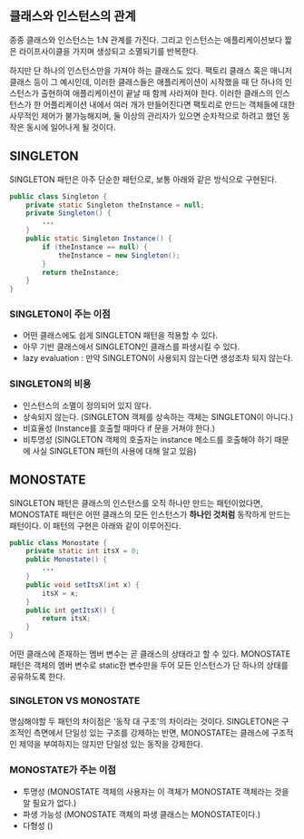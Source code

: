 ## 클래스와 인스턴스의 관계

종종 클래스와 인스턴스는 1:N 관계를 가진다. 그리고 인스턴스는 애플리케이션보다 짧은 라이프사이클을 가지며 생성되고 소멸되기를 반복한다.

하지만 단 하나의 인스턴스만을 가져야 하는 클래스도 있다. 팩토리 클래스 혹은 매니저 클래스 등이 그 예시인데, 이러한 클래스들은 애플리케이션이 시작했을 때 단 하나의 인스턴스가 출현하여 애플리케이션이 끝날 때 함께 사라져야 한다. 이러한 클래스의 인스턴스가 한 어플리케이션 내에서 여러 개가 만들어진다면 팩토리로 만드는 객체들에 대한 사무적인 제어가 불가능해지며, 둘 이상의 관리자가 있으면 순차적으로 하려고 했던 동작은 동시에 일어나게 될 것이다.

## SINGLETON

SINGLETON 패턴은 아주 단순한 패턴으로, 보통 아래와 같은 방식으로 구현된다.

```java
public class Singleton {
    private static Singleton theInstance = null;
    private Singleton() {
        ...
    }
    public static Singleton Instance() {
        if (theInstance == null) {
            theInstance = new Singleton();
        }
        return theInstance;
    }   
}
```

### SINGLETON이 주는 이점

- 어떤 클래스에도 쉽게 SINGLETON 패턴을 적용할 수 있다.
- 아무 기반 클래스에서 SINGLETON인 클래스를 파생시킬 수 있다.
- lazy evaluation : 만약 SINGLETON이 사용되지 않는다면 생성조차 되지 않는다.

### SINGLETON의 비용

- 인스턴스의 소멸이 정의되어 있지 않다.
- 상속되지 않는다. (SINGLETON 객체를 상속하는 객체는 SINGLETON이 아니다.)
- 비효율성 (Instance를 호출할 때마다 if 문을 거쳐야 한다.)
- 비투명성 (SINGLETON 객체의 호출자는 instance 메소드를 호출해야 하기 때문에 사실 SINGLETON 패턴의 사용에 대해 알고 있음)

## MONOSTATE

SINGLETON 패턴은 클래스의 인스턴스를 오직 하나만 만드는 패턴이었다면, MONOSTATE 패턴은 어떤 클래스의 모든 인스턴스가 **하나인 것처럼** 동작하게 만드는 패턴이다. 이 패턴의 구현은 아래와 같이 이루어진다.

```java
public class Monostate {
    private static int itsX = 0;
    public Monostate() {
        ...
    } 
    public void setItsX(int x) {
        itsX = x;
    }
    public int getItsX() {
        return itsX;
    }
}
```

어떤 클래스에 존재하는 멤버 변수는 곧 클래스의 상태라고 할 수 있다. MONOSTATE 패턴은 객체의 멤버 변수로 static한 변수만을 두어 모든 인스턴스가 단 하나의 상태를 공유하도록 한다.

### SINGLETON VS MONOSTATE

명심해야할 두 패턴의 차이점은 '동작 대 구조'의 차이라는 것이다. SINGLETON은 구조적인 측면에서 단일성 있는 구조를 강제하는 반면, MONOSTATE는 클래스에 구조적인 제약을 부여하지는 않지만 단일성 있는 동작을 강제한다.

### MONOSTATE가 주는 이점

- 투명성 (MONOSTATE 객체의 사용자는 이 객체가 MONOSTATE 객체라는 것을 알 필요가 없다.)
- 파생 가능성 (MONOSTATE 객체의 파생 클래스는 MONOSTATE이다.)
- 다형성 ()